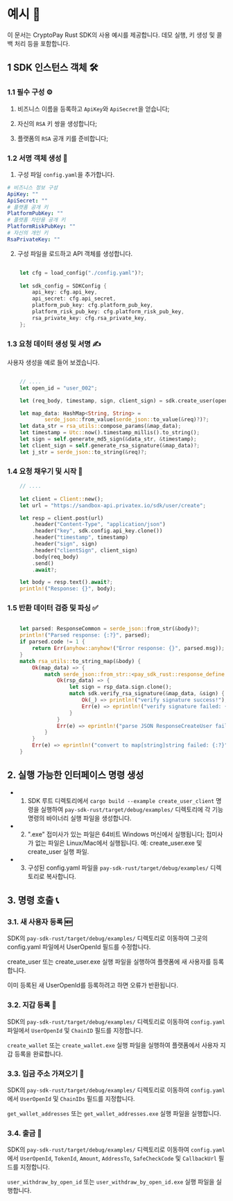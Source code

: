 # 예시 📝

이 문서는 CryptoPay Rust SDK의 사용 예시를 제공합니다. 데모 실행, 키 생성 및 콜백 처리 등을 포함합니다.

## 1 SDK 인스턴스 객체 🛠️

### 1.1 필수 구성 ⚙️

1. 비즈니스 이름을 등록하고 `ApiKey`와 `ApiSecret`을 얻습니다;

2. 자신의 `RSA` 키 쌍을 생성합니다;

3. 플랫폼의 `RSA` 공개 키를 준비합니다;

### 1.2 서명 객체 생성 🔏

1. 구성 파일 `config.yaml`을 추가합니다.

```yaml
# 비즈니스 정보 구성
ApiKey: ""
ApiSecret: ""
# 플랫폼 공개 키
PlatformPubKey: ""
# 플랫폼 차단용 공개 키
PlatformRiskPubKey: ""
# 자신의 개인 키
RsaPrivateKey: ""
```

2. 구성 파일을 로드하고 API 객체를 생성합니다.

```rust

	let cfg = load_config("./config.yaml")?;
    
    let sdk_config = SDKConfig {
        api_key: cfg.api_key,
        api_secret: cfg.api_secret,
        platform_pub_key: cfg.platform_pub_key,
        platform_risk_pub_key: cfg.platform_risk_pub_key,
        rsa_private_key: cfg.rsa_private_key,
    };

```

### 1.3 요청 데이터 생성 및 서명 ✍️

사용자 생성을 예로 들어 보겠습니다.

```rust

	// ....
	let open_id = "user_002";

    let (req_body, timestamp, sign, client_sign) = sdk.create_user(open_id)?;


```

```rust
	let map_data: HashMap<String, String> =
            serde_json::from_value(serde_json::to_value(&req)?)?;
	let data_str = rsa_utils::compose_params(&map_data);
	let timestamp = Utc::now().timestamp_millis().to_string();
	let sign = self.generate_md5_sign(&data_str, &timestamp);
	let client_sign = self.generate_rsa_signature(&map_data)?;
	let j_str = serde_json::to_string(&req)?;
```

### 1.4 요청 채우기 및 시작 🚀

```rust
	// ....
	
    let client = Client::new();
    let url = "https://sandbox-api.privatex.io/sdk/user/create";

    let resp = client.post(url)
        .header("Content-Type", "application/json")
        .header("key", sdk.config.api_key.clone())
        .header("timestamp", timestamp)
        .header("sign", sign)
        .header("clientSign", client_sign)
        .body(req_body)
        .send()
        .await?;

    let body = resp.text().await?;
    println!("Response: {}", body);

```

### 1.5 반환 데이터 검증 및 파싱 ✅

```rust

    let parsed: ResponseCommon = serde_json::from_str(&body)?;
    println!("Parsed response: {:?}", parsed);
    if parsed.code != 1 {
        return Err(anyhow::anyhow!("Error response: {}", parsed.msg));
    }
    match rsa_utils::to_string_map(&body) {
        Ok(map_data) => {
            match serde_json::from_str::<pay_sdk_rust::response_define::ResponseCreateUser>(&body) {
                Ok(rsp_data) => {
                    let sign = rsp_data.sign.clone();
                    match sdk.verify_rsa_signature(&map_data, &sign) {
                        Ok(_) => println!("verify signature success!"),
                        Err(e) => eprintln!("verify signature failed: {:?}", e),
                    }
                }
                Err(e) => eprintln!("parse JSON ResponseCreateUser failed: {:?}", e),
            }
        }
        Err(e) => eprintln!("convert to map[string]string failed: {:?}", e),
    }

```

## 2. 실행 가능한 인터페이스 명령 생성

* 1. SDK 루트 디렉토리에서 `cargo build --example create_user_client` 명령을 실행하여 `pay-sdk-rust/target/debug/examples/` 디렉토리에 각 기능 명령의 바이너리 실행 파일을 생성합니다.

* 2. ".exe" 접미사가 있는 파일은 64비트 Windows 머신에서 실행됩니다; 접미사가 없는 파일은 Linux/Mac에서 실행됩니다. 예: create_user.exe 및 create_user 실행 파일.

* 3. 구성된 config.yaml 파일을 `pay-sdk-rust/target/debug/examples/` 디렉토리로 복사합니다.

## 3. 명령 호출 📞

### 3.1. 새 사용자 등록 🆕


SDK의 `pay-sdk-rust/target/debug/examples/` 디렉토리로 이동하여 그곳의 config.yaml 파일에서 UserOpenId 필드를 수정합니다.

create_user 또는 create_user.exe 실행 파일을 실행하여 플랫폼에 새 사용자를 등록합니다.

이미 등록된 새 UserOpenId를 등록하려고 하면 오류가 반환됩니다.


### 3.2. 지갑 등록 💼

SDK의 `pay-sdk-rust/target/debug/examples/` 디렉토리로 이동하여 `config.yaml` 파일에서 `UserOpenId` 및 `ChainID` 필드를 지정합니다.

`create_wallet` 또는 `create_wallet.exe` 실행 파일을 실행하여 플랫폼에서 사용자 지갑 등록을 완료합니다.

### 3.3. 입금 주소 가져오기 📍

SDK의 `pay-sdk-rust/target/debug/examples/` 디렉토리로 이동하여 `config.yaml`에서 `UserOpenId` 및 `ChainIDs` 필드를 지정합니다.

`get_wallet_addresses` 또는 `get_wallet_addresses.exe` 실행 파일을 실행합니다.

### 3.4. 출금 💸

SDK의 `pay-sdk-rust/target/debug/examples/` 디렉토리로 이동하여 `config.yaml`에서 `UserOpenId`, `TokenId`, `Amount`, `AddressTo`, `SafeCheckCode` 및 `CallbackUrl` 필드를 지정합니다.

`user_withdraw_by_open_id` 또는 `user_withdraw_by_open_id.exe` 실행 파일을 실행합니다.